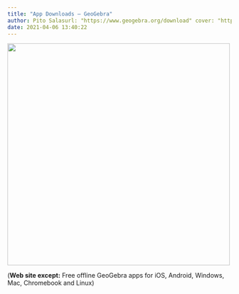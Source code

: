 ```yaml
---
title: "App Downloads – GeoGebra"
author: Pito Salasurl: "https://www.geogebra.org/download" cover: "https://www.geogebra.org/assets/img/logo_ellipse_og.1cbb7224.png" 
date: 2021-04-06 13:40:22
---
```

<img src=https://www.geogebra.org/assets/img/logo_ellipse_og.1cbb7224.png width="500">



(**Web site except:** Free offline GeoGebra apps for iOS, Android, Windows, Mac, Chromebook and Linux) 
